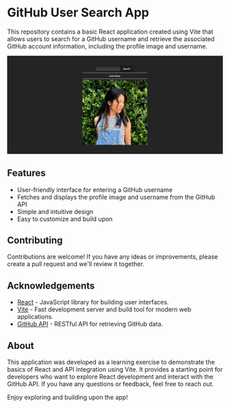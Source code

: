 # GitHub User Search App

This repository contains a basic React application created using Vite that allows users to search for a GitHub username and retrieve the associated GitHub account information, including the profile image and username.

![screenshot](app_screenshot.png)

## Features

- User-friendly interface for entering a GitHub username
- Fetches and displays the profile image and username from the GitHub API
- Simple and intuitive design
- Easy to customize and build upon

## Contributing

Contributions are welcome! If you have any ideas or improvements, please create a pull request and we'll review it together.

## Acknowledgements

- [React](https://reactjs.org/) - JavaScript library for building user interfaces.
- [Vite](https://vitejs.dev/) - Fast development server and build tool for modern web applications.
- [GitHub API](https://docs.github.com/en/rest) - RESTful API for retrieving GitHub data.

## About

This application was developed as a learning exercise to demonstrate the basics of React and API integration using Vite. It provides a starting point for developers who want to explore React development and interact with the GitHub API. If you have any questions or feedback, feel free to reach out.

Enjoy exploring and building upon the app!
